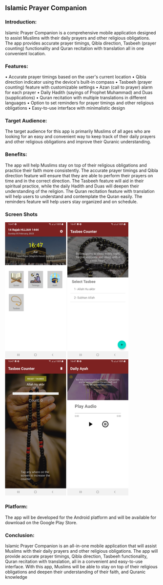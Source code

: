 ## Islamic Prayer Companion

### Introduction:
Islamic Prayer Companion is a comprehensive mobile application designed to assist Muslims with their daily
prayers and other religious obligations. The app provides accurate prayer timings, Qibla direction, Tasbeeh
(prayer counting) functionality and Quran recitation with translation all in one convenient location.

### Features:
• Accurate prayer timings based on the user's current location
• Qibla direction indicator using the device's built-in compass
• Tasbeeh (prayer counting) feature with customizable settings
• Azan (call to prayer) alarm for each prayer
• Daily Hadith (sayings of Prophet Muhammad) and Duas (supplications)
• Quran recitation with multiple translations in different languages
• Option to set reminders for prayer timings and other religious obligations
• Easy-to-use interface with minimalistic design

### Target Audience:
The target audience for this app is primarily Muslims of all ages who are looking for an easy and convenient way
to keep track of their daily prayers and other religious obligations and improve their Quranic understanding.

### Benefits:
The app will help Muslims stay on top of their religious obligations and practice their faith more consistently.
The accurate prayer timings and Qibla direction feature will ensure that they are able to perform their prayers on
time and in the correct direction. The Tasbeeh feature will aid in their spiritual practice, while the daily Hadith
and Duas will deepen their understanding of the religion. The Quran recitation feature with translation will help
users to understand and contemplate the Quran easily. The reminders feature will help users stay organized and
on schedule.


### Screen Shots
<div>
  <img src="./screens/1.jpg" width="200px">
  <img src="./screens/5.jpg" width="200px">
</div>

<div>
  <img src="./screens/7.jpg" width="200px">
  <img src="./screens/4.jpg" width="200px">
</div>

### Platform:
The app will be developed for the Android platform and will be available for download on the Google Play Store.

### Conclusion:
Islamic Prayer Companion is an all-in-one mobile application that will assist Muslims with their daily prayers
and other religious obligations. The app will provide accurate prayer timings, Qibla direction, Tasbeeh
functionality, Quran recitation with translation, all in a convenient and easy-to-use interface. With this app,
Muslims will be able to stay on top of their religious obligations and deepen their understanding of their faith,
and Quranic knowledge
